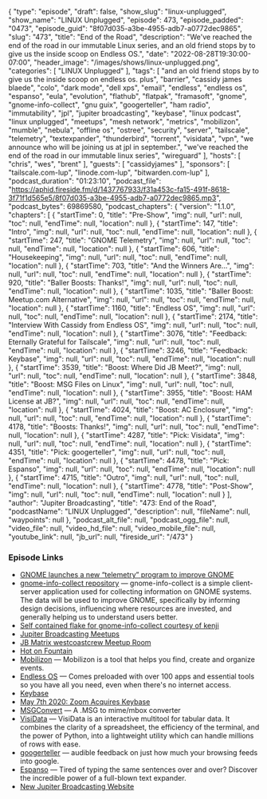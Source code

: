 {
  "type": "episode",
  "draft": false,
  "show_slug": "linux-unplugged",
  "show_name": "LINUX Unplugged",
  "episode": 473,
  "episode_padded": "0473",
  "episode_guid": "8f07d035-a3be-4955-adb7-a0772dec9865",
  "slug": "473",
  "title": "End of the Road",
  "description": "We've reached the end of the road in our immutable Linux series, and an old friend stops by to give us the inside scoop on Endless OS.",
  "date": "2022-08-28T19:30:00-07:00",
  "header_image": "/images/shows/linux-unplugged.png",
  "categories": [
    "LINUX Unplugged"
  ],
  "tags": [
    "and an old friend stops by to give us the inside scoop on endless os.  plus",
    "barrier",
    "cassidy james blaede",
    "colo",
    "dark mode",
    "dell xps",
    "email",
    "endless",
    "endless os",
    "espanso",
    "eula",
    "evolution",
    "flathub",
    "flatpak",
    "framasoft",
    "gnome",
    "gnome-info-collect",
    "gnu guix",
    "googerteller",
    "ham radio",
    "immutability",
    "jpl",
    "jupiter broadcasting",
    "keybase",
    "linux podcast",
    "linux unplugged",
    "meetups",
    "mesh network",
    "metrics",
    "mobilizon",
    "mumble",
    "nebula",
    "offline os",
    "ostree",
    "security",
    "server",
    "tailscale",
    "telemetry",
    "textexpander",
    "thunderbird",
    "torrent",
    "visidata",
    "vpn",
    "we announce who will be joining us at jpl in september.",
    "we've reached the end of the road in our immutable linux series",
    "wireguard"
  ],
  "hosts": [
    "chris",
    "wes",
    "brent"
  ],
  "guests": [
    "cassidyjames"
  ],
  "sponsors": [
    "tailscale.com-lup",
    "linode.com-lup",
    "bitwarden.com-lup"
  ],
  "podcast_duration": "01:23:10",
  "podcast_file": "https://aphid.fireside.fm/d/1437767933/f31a453c-fa15-491f-8618-3f71f1d565e5/8f07d035-a3be-4955-adb7-a0772dec9865.mp3",
  "podcast_bytes": 69869580,
  "podcast_chapters": {
    "version": "1.1.0",
    "chapters": [
      {
        "startTime": 0,
        "title": "Pre-Show",
        "img": null,
        "url": null,
        "toc": null,
        "endTime": null,
        "location": null
      },
      {
        "startTime": 147,
        "title": "Intro",
        "img": null,
        "url": null,
        "toc": null,
        "endTime": null,
        "location": null
      },
      {
        "startTime": 247,
        "title": "GNOME Telemetry",
        "img": null,
        "url": null,
        "toc": null,
        "endTime": null,
        "location": null
      },
      {
        "startTime": 606,
        "title": "Housekeeping",
        "img": null,
        "url": null,
        "toc": null,
        "endTime": null,
        "location": null
      },
      {
        "startTime": 703,
        "title": "And the Winners Are...",
        "img": null,
        "url": null,
        "toc": null,
        "endTime": null,
        "location": null
      },
      {
        "startTime": 920,
        "title": "Baller Boosts: Thanks!",
        "img": null,
        "url": null,
        "toc": null,
        "endTime": null,
        "location": null
      },
      {
        "startTime": 1035,
        "title": "Baller Boost: Meetup.com Alternative",
        "img": null,
        "url": null,
        "toc": null,
        "endTime": null,
        "location": null
      },
      {
        "startTime": 1160,
        "title": "Endless OS",
        "img": null,
        "url": null,
        "toc": null,
        "endTime": null,
        "location": null
      },
      {
        "startTime": 2174,
        "title": "Interview With Cassidy from Endless OS",
        "img": null,
        "url": null,
        "toc": null,
        "endTime": null,
        "location": null
      },
      {
        "startTime": 3076,
        "title": "Feedback: Eternally Grateful for Tailscale",
        "img": null,
        "url": null,
        "toc": null,
        "endTime": null,
        "location": null
      },
      {
        "startTime": 3246,
        "title": "Feedback: Keybase",
        "img": null,
        "url": null,
        "toc": null,
        "endTime": null,
        "location": null
      },
      {
        "startTime": 3539,
        "title": "Boost: Where Did JB Meet?",
        "img": null,
        "url": null,
        "toc": null,
        "endTime": null,
        "location": null
      },
      {
        "startTime": 3848,
        "title": "Boost: MSG Files on Linux",
        "img": null,
        "url": null,
        "toc": null,
        "endTime": null,
        "location": null
      },
      {
        "startTime": 3955,
        "title": "Boost: HAM License at JB?",
        "img": null,
        "url": null,
        "toc": null,
        "endTime": null,
        "location": null
      },
      {
        "startTime": 4024,
        "title": "Boost: AC Enclosure",
        "img": null,
        "url": null,
        "toc": null,
        "endTime": null,
        "location": null
      },
      {
        "startTime": 4178,
        "title": "Boosts: Thanks!",
        "img": null,
        "url": null,
        "toc": null,
        "endTime": null,
        "location": null
      },
      {
        "startTime": 4287,
        "title": "Pick: Visidata",
        "img": null,
        "url": null,
        "toc": null,
        "endTime": null,
        "location": null
      },
      {
        "startTime": 4351,
        "title": "Pick: googerteller",
        "img": null,
        "url": null,
        "toc": null,
        "endTime": null,
        "location": null
      },
      {
        "startTime": 4478,
        "title": "Pick: Espanso",
        "img": null,
        "url": null,
        "toc": null,
        "endTime": null,
        "location": null
      },
      {
        "startTime": 4715,
        "title": "Outro",
        "img": null,
        "url": null,
        "toc": null,
        "endTime": null,
        "location": null
      },
      {
        "startTime": 4778,
        "title": "Post-Show",
        "img": null,
        "url": null,
        "toc": null,
        "endTime": null,
        "location": null
      }
    ],
    "author": "Jupiter Broadcasting",
    "title": "473: End of the Road",
    "podcastName": "LINUX Unplugged",
    "description": null,
    "fileName": null,
    "waypoints": null
  },
  "podcast_alt_file": null,
  "podcast_ogg_file": null,
  "video_file": null,
  "video_hd_file": null,
  "video_mobile_file": null,
  "youtube_link": null,
  "jb_url": null,
  "fireside_url": "/473"
}


### Episode Links

  * [GNOME launches a new “telemetry” program to improve GNOME](https://www.reddit.com/r/linux/comments/wxhq7q/gnome_launches_a_new_telemetry_program_to_improve "GNOME launches a new “telemetry” program to improve GNOME")
  * [gnome-info-collect repository](https://gitlab.gnome.org/vstanek/gnome-info-collect "gnome-info-collect repository") — gnome-info-collect is a simple client-server application used for collecting information on GNOME systems. The data will be used to improve GNOME, specifically by informing design decisions, influencing where resources are invested, and generally helping us to understand users better.
  * [Self contained flake for gnome-info-collect courtesy of kenji](https://controlc.com/c1dff953 "Self contained flake for gnome-info-collect courtesy of kenji")
  * [Jupiter Broadcasting Meetups](http://meetup.com/jupiterbroadcasting "Jupiter Broadcasting Meetups")
  * [JB Matrix westcoastcrew Meetup Room](https://bit.ly/westcoastcrew "JB Matrix westcoastcrew Meetup Room")
  * [Hot on Fountain](https://fountain.fm/charts "Hot on Fountain")
  * [Mobilizon](https://joinmobilizon.org/en/ "Mobilizon") — Mobilizon is a tool that helps you find, create and organize events.
  * [Endless OS](https://endlessos.com/download/ "Endless OS") — Comes preloaded with over 100 apps and essential tools so you have all you need, even when there's no internet access.
  * [Keybase](https://keybase.io/ "Keybase")
  * [May 7th 2020: Zoom Acquires Keybase](https://blog.zoom.us/zoom-acquires-keybase-and-announces-goal-of-developing-the-most-broadly-used-enterprise-end-to-end-encryption-offering/ "May 7th 2020: Zoom Acquires Keybase")
  * [MSGConvert](https://www.matijs.net/software/msgconv/ "MSGConvert") — A .MSG to mime/mbox converter
  * [VisiData](https://www.visidata.org/ "VisiData") — VisiData is an interactive multitool for tabular data. It combines the clarity of a spreadsheet, the efficiency of the terminal, and the power of Python, into a lightweight utility which can handle millions of rows with ease.
  * [googerteller](https://github.com/berthubert/googerteller "googerteller") — audible feedback on just how much your browsing feeds into google.
  * [Espanso](https://espanso.org/ "Espanso") — Tired of typing the same sentences over and over? Discover the incredible power of a full-blown text expander.
  * [New Jupiter Broadcasting Website](https://new.jupiterbroadcasting.com/ "New Jupiter Broadcasting Website")


